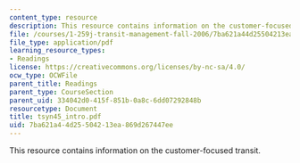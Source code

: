 ```yaml
---
content_type: resource
description: This resource contains information on the customer-focused transit.
file: /courses/1-259j-transit-management-fall-2006/7ba621a44d25504213ea869d267447ee_tsyn45_intro.pdf
file_type: application/pdf
learning_resource_types:
- Readings
license: https://creativecommons.org/licenses/by-nc-sa/4.0/
ocw_type: OCWFile
parent_title: Readings
parent_type: CourseSection
parent_uid: 334042d0-415f-851b-0a8c-6dd07292848b
resourcetype: Document
title: tsyn45_intro.pdf
uid: 7ba621a4-4d25-5042-13ea-869d267447ee
---
```

This resource contains information on the customer-focused transit.